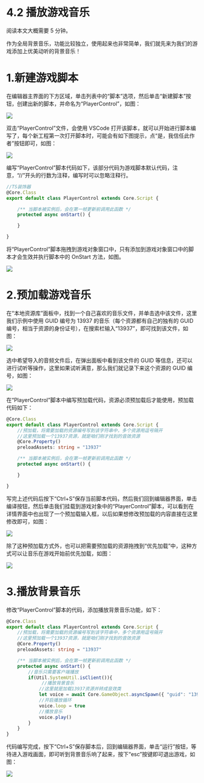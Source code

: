 # 4.2 播放游戏音乐

阅读本文大概需要 5 分钟。

作为全局背景音乐，功能比较独立，使用起来也非常简单，我们就先来为我们的游戏添加上优美动听的背景音乐！

# 1.新建游戏脚本

在编辑器主界面的下方区域，单击列表中的“脚本”选项，然后单击“新建脚本”按钮，创建出新的脚本，并命名为“PlayerControl”，如图：

![](https:/wstatic-a1.233leyuan.com/productdocs/static/boxcnpGlSkVV5wcFzyxPaqBj7ag.png)

双击“PlayerControl”文件，会使用 VSCode 打开该脚本，就可以开始进行脚本编写了，每个新工程第一次打开脚本时，可能会有如下图提示，点“是，我信任此作者”按钮即可，如图：

![](https:/wstatic-a1.233leyuan.com/productdocs/static/boxcn32N3VY4o4R25d0ZgndGAjd.png)

编写“PlayerControl”脚本代码如下，该部分代码为游戏脚本默认代码，注意，“//”开头的行数为注释，编写时可以忽略注释行。

```typescript
//TS装饰器
@Core.Class
export default class PlayerControl extends Core.Script {

    /** 当脚本被实例后，会在第一帧更新前调用此函数 */
    protected async onStart() {

    }

}
```

将“PlayerControl”脚本拖拽到游戏对象窗口中，只有添加到游戏对象窗口中的脚本才会生效并执行脚本中的 OnStart 方法，如图。

![](https:/wstatic-a1.233leyuan.com/productdocs/static/boxcnSlinogvEzZU2I4F57bBVCe.png)

# 2.预加载游戏音乐

在“本地资源库”面板中，找到一个自己喜欢的音乐文件，并单击选中该文件，这里我们示例中使用 GUID 编号为 13937 的音乐（每个资源都有自己的独有的 GUID 编号，相当于资源的身份证号），在搜索栏输入“13937”，即可找到该文件，如图：

![](https:/wstatic-a1.233leyuan.com/productdocs/static/boxcnFmVg3E8MUgI0SKMV09GWGd.png)

选中希望导入的音频文件后，在弹出面板中看到该文件的 GUID 等信息，还可以进行试听等操作，这里如果试听满意，那么我们就记录下来这个资源的 GUID 编号，如图：

![](https:/wstatic-a1.233leyuan.com/productdocs/static/boxcnV2CatlHcxRuUz5F4vMZxbh.png)

在“PlayerControl”脚本中编写预加载代码，资源必须预加载后才能使用，预加载代码如下：

```typescript
@Core.Class
export default class PlayerControl extends Core.Script {
    //预加载，将需要加载的资源编号写到该字符串中，多个资源用逗号隔开
    //这里预加载一个13937资源，就是咱们刚才找到的音效资源
    @Core.Property()
    preloadAssets: string = "13937"

    /** 当脚本被实例后，会在第一帧更新前调用此函数 */
    protected async onStart() {

    }

}
```

写完上述代码后按下“Ctrl+S”保存当前脚本代码，然后我们回到编辑器界面，单击编译按钮，然后单击我们挂载到游戏对象中的“PlayerControl”脚本，可以看到在详情界面中也出现了一个预加载输入框，以后如果想修改预加载的内容直接在这里修改即可，如图：

![](https:/wstatic-a1.233leyuan.com/productdocs/static/boxcnqHQ9OS2GaozRa2Gi0HcNyf.png)

除了这种预加载方式外，也可以把需要预加载的资源拖拽到“优先加载”中，这种方式可以让音乐在游戏开始前优先加载，如图：

![](https:/wstatic-a1.233leyuan.com/productdocs/static/boxcnManTLKQOjDdkOomx23ffud.png)

# 3.播放背景音乐

修改“PlayerControl”脚本的代码，添加播放背景音乐功能，如下：

```typescript
@Core.Class
export default class PlayerControl extends Core.Script {
    //预加载，将需要加载的资源编号写到该字符串中，多个资源用逗号隔开
    //这里预加载一个13937资源，就是咱们刚才找到的音效资源
    @Core.Property()
    preloadAssets: string = "13937"

    /** 当脚本被实例后，会在第一帧更新前调用此函数 */
    protected async onStart() {
        //音乐只需要客户端播放
        if(Util.SystemUtil.isClient()){
             //播放背景音乐
            //这里就是加载13937资源并转成音效类
            let voice = await Core.GameObject.asyncSpawn({ "guid": "13937" }) as Gameplay.Sound
            //开启播放循环
            voice.loop = true
            //播放音乐
            voice.play()
        }
    }
}
```

代码编写完成，按下“Ctrl+S”保存脚本后，回到编辑器界面，单击“运行”按钮，等待进入游戏画面，即可听到背景音乐响了起来，按下“esc”按键即可退出游戏，如图：

![](https:/wstatic-a1.233leyuan.com/productdocs/static/boxcnEPwaCWzWosX5D1zkq0J3Mc.png)
